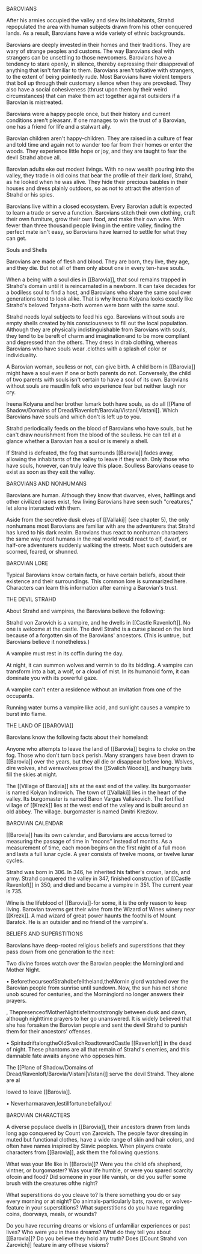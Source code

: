 BAROVIANS

After his armies occupied the valley and slew its inhabitants, Strahd repopulated the area with human subjects drawn from his other conquered lands. As a result, Barovians have a wide variety of ethnic backgrounds.

Barovians are deeply invested in their homes and their traditions. They are wary of strange peoples and customs. The way Barovians deal with strangers can be unsettling to those newcomers. Barovians have a tendency to stare openly, in silence, thereby expressing their disapproval of anything that isn't familiar to them. Barovians aren't talkative with strangers, to the extent of being pointedly rude. Most Barovians have violent tempers that boil up through their customary silence when they are provoked. They also have a social cohesiveness (thrust upon them by their weird circumstances) that can make them act together against outsiders if a Barovian is mistreated.

Barovians were a happy people once, but their history and current conditions aren't pleasanr. If one manages to win the trust of a Barovian, one has a friend for life and a stalwart ally.

Barovian children aren't happy-children. They are raised in a culture of fear and told time and again not to wander too far from their homes or enter the woods. They experience little hope or joy, and they are taught to fear the devil Strahd above all.

Barovian adults eke out modest livings. With no new wealth pouring into the valley, they trade in old coins that bear the profile of their dark lord, Strahd, as he looked when he was alive. They hide their precious baubles in their houses and dress plainly outdoors, so as not to attract the attention of Strahd or his spies.

Barovians live within a closed ecosystem. Every Barovian adult is expected to learn a trade or serve a function. Barovians stitch their own clothing, craft their own furniture, grow their own food, and make their own wine. With fewer than three thousand people living in the entire valley, finding the perfect mate isn't easy, so Barovians have learned to settle for what they can get.

Souls and Shells

Barovians are made of flesh and blood. They are born, they live, they age, and they die. But not all of them only about one in every ten-have souls.

When a being with a soul dies in [[Barovia]], that soul remains trapped in Strahd's domain until it is reincarnated in a newborn. It can take decades for a bodiless soul to find a host, and Barovians who share the same soul over generations tend to look alike. That is why Ireena Kolyana looks exactly like Strahd's beloved Tatyana-both women were born with the same soul.

Strahd needs loyal subjects to feed his ego. Barovians without souls are empty shells created by his consciousness to fill out the local population. Although they are physically indistinguishable from Barovians with souls, they tend to be bereft of charm and imagination·and to be more compliant and depressed than the others. They dress in drab clothing, whereas Barovians who have souls wear .clothes with a splash of color or individuality.

A Barovian woman, soulless or not, can give birth. A child born in [[Barovia]] might have a soul even if one or both parents do not. Conversely, the child of two parents with souls isn't certain to have a soul of its own. Barovians without souls are maudlin folk who experience fear but neither laugh nor cry.

Ireena Kolyana and her brother Ismark both have souls, as do all [[Plane of Shadow/Domains of Dread/Ravenloft/Barovia/Vistani|Vistani]]. Which Barovians have souls and which don't is left up to you.

Strahd periodically feeds on the blood of Barovians who have souls, but he can't draw nourishment from the blood of the soulless. He can tell at a glance whether a Barovian has a soul or is merely a shell.

If Strahd is defeated, the fog that surrounds [[Barovia]] fades away, allowing the inhabitants of the valley to leave if they wish. Only those who have souls, however, can truly leave this place. Soulless Barovians cease to exist as soon as they exit the valley.

BAROVIANS AND NONHUMANS

Barovians are human. Although they know that dwarves, elves, halflings and other civilized races exist, few living Barovians have seen such "creatures," let alone interacted with them.

Aside from the secretive dusk elves of [[Vallaki]] (see chapter 5), the only nonhumans most Barovians are familiar with are the adventurers that Strahd has lured to his dark realm. Barovians thus react to nonhuman characters the same way most humans in the real world would react to elf, dwarf, or half-ore adventurers suddenly walking the streets. Most such outsiders are scorned, feared, or shunned.

BAROVIAN LORE

Typical Barovians know certain facts, or have certain beliefs, about their existence and their surroundings. This common lore is summarized here. Characters can learn this information after earning a Barovian's trust.

THE DEVIL STRAHD

About Strahd and vampires, the Barovians believe the following:

Strahd von Zarovich is a vampire, and he dwells in [[Castle Ravenloft]]. No one is welcome at the castle. The devil Strahd is a curse placed on the land because of a forgotten sin of the Barovians' ancestors. (This is untrue, but Barovians believe it nonetheless.)

A vampire must rest in its coffin during the day. 

At night, it can summon wolves and vermin to do its bidding. A vampire can transform into a bat, a wolf, or a cloud of mist. In its humanoid form, it can dominate you with its powerful gaze. 

A vampire can't enter a residence without an invitation from one of the occupants. 

Running water burns a vampire like acid, and sunlight causes a vampire to burst into flame.

THE LAND OF [[BAROVIA]]

Barovians know the following facts about their homeland:

Anyone who attempts to leave the land of [[Barovia]] begins to choke on the fog. Those who don't turn back perish. Many strangers have been drawn to [[Barovia]] over the years, but they all die or disappear before long. Wolves, dire wolves, ahd werewolves prowl the [[Svalich Woods]], and hungry bats fill the skies at night.

The [[Village of Barovia]] sits at the east end of the valley. Its burgomaster is named Kolyan Indirovich. The town of [[Vallaki]] lies in the heart of the valley. Its burgomaster is named Baron Vargas Vallakovich. The fortified village of [[Krezk]] lies at the west end of the valley and is built around an old abbey. The village. burgomaster is named Dmitri Krezkov.

BAROVIAN CALENDAR

[[Barovia]] has its own calendar, and Barovians are accus­ tomed to measuring the passage of time in "moons" instead of months. As a measurement of time, each moon begins on the first night of a full moon and lasts a full lunar cycle. A year consists of twelve moons, or twelve lunar cycles.

Strahd was born in 306. In 346, he inherited his father's crown, lands, and army. Strahd conquered the valley in 347, finished construction of [[Castle Ravenloft]] in 350, and died and became a vampire in 351. The current year is 735.

Wine is the lifeblood of [[Barovia]]-for some, it is the only reason to keep living. Barovian taverns get their wine from the Wizard of Wines winery near [[Krezk]]. A mad wizard of great power haunts the foothills of Mount Baratok. He is an outsider and no friend of the vampire's.

BELIEFS AND SUPERSTITIONS

Barovians have deep-rooted religious beliefs and superstitions that they pass down from one generation to the next:

Two divine forces watch over the Barovian people: the Morninglord and Mother Night.

• BeforethecurseofStrahdbefelltheland,theMornin­ glord watched over the Barovian people from sunrise until sundown. Now, the sun has not shone unob­ scured for centuries, and the Morninglord no longer answers their prayers.

, ThepresenceofMotherNightisfeltmoststrongly between dusk and dawn, although nighttime prayers to her go unanswered. It is widely believed that she has forsaken the Barovian people and sent the devil Strahd to punish them for their ancestors' offenses.

• SpiritsdriftalongtheOldSvalichRoadtowardCastle [[Ravenloft]] in the dead of night. These phantoms are all that remain of Strahd's enemies, and this damnable fate awaits anyone who opposes him.

The [[Plane of Shadow/Domains of Dread/Ravenloft/Barovia/Vistani|Vistani]] serve the devil Strahd. They alone are al­

lowed to leave [[Barovia]].

• Neverharmaraven,lestillfortunebefallyou!

BAROVIAN CHARACTERS

A diverse populace dwells in [[Barovia]], their ancestors drawn from lands long ago conquered by Count von Zarovich. The people favor dressing in muted but functional clothes, have a wide range of skin and hair colors, and often have names inspired by Slavic peoples. When players create characters from [[Barovia]], ask them the following questions.

What was your life like in [[Barovia]]? Were you the child ofa shepherd, vintner, or burgomaster? Was your life humble, or were you spared scarcity ofcoin and food? Did someone in your life vanish, or did you suffer some brush with the creatures ofthe night?

What superstitions do you cleave to? Is there something you do or say every morning or at night? Do animals-particularly bats, ravens, or wolves-feature in your superstitions? What superstitions do you have regarding coins, doorways, meals, or wounds?

Do you have recurring dreams or visions of unfamiliar experiences or past lives? Who were you in these dreams? What do they tell you about [[Barovia]]? Do you believe they hold any truth? Does [[Count Strahd von Zarovich]] feature in any ofthese visions?